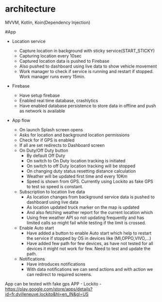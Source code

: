 # architecture
MVVM, Kotlin, Koin(Dependency Injection)

#App
* Location service 
    - Capture location in background with sticky service(START_STICKY) 
    - Capturing location every 10sec
    - Captured location data is pushed to Firebase
    - Also pushed to dashboard using live data to show vehicle movement
    - Work manager to check if service is running and restart if stopped. Work manager runs every 15min.
    
* Firebase 
    - Have setup firebase 
    - Enabled real time database, crashlytics
    - Have enabled database persistence to store data in offline and push as network is available
    
* App flow
    - On launch Splash screen opens
    - Asks for location and background location permissions
    - Check for if GPS is enabled
    - If all are set redirects to Dashboard screen
    - On Duty/Off Duty button
        - By default Off Duty 
        - On switch to On Duty location tracking is initiated
        - On switch to off Duty location tracking will be stopped
        - On changing duty status resetting distance calculation
        - Weather will be updated first time and every 10Km
        - Speed is shown from GPS. Currently using Lockito as fake GPS to test so speed is constant. 
    - Subscription to location live data 
        - As location changes from background service data is pushed to dashboard using live data
        - As location updated truck marker on the map is updated
        - And also fetching weather report for the current location which 
        - Using free weather API so not updating frequently and has limited calls so might fail while testing if the limit is crossed. 
    - Enable Auto start 
        - Have added a button to enable Auto start which help to restart the service if stopped by OS in devices like
          (MI,OPPO,VIVO,...)
        - Have added few path for few devices, as have not tested for all devices it might not work for few.
        Need to test and update the path.
    - Notifications
        - Have introduces notifications
        - With data notifications we can send actions and with action we can redirect to required screens. 
          
App can be tested with fake gps APP
    - Lockito - https://play.google.com/store/apps/details?id=fr.dvilleneuve.lockito&hl=en_IN&gl=US
          
